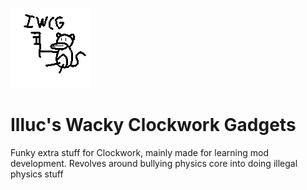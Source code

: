 ![Logo-Recovered](placeholder.png)

# Illuc's Wacky Clockwork Gadgets

Funky extra stuff for Clockwork, mainly made for learning mod development.
Revolves around bullying physics core into doing illegal physics stuff
